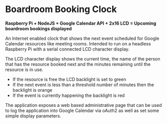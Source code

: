 # Boardroom Booking Clock #
**Raspberry Pi + NodeJS + Google Calendar API + 2x16 LCD = Upcoming boardroom bookings displayed**

An Internet enabled clock that shows the next event scheduled for Google Calendar resources like meeting rooms. Intended to run on a headless Raspberry Pi with a serial connected LCD character display. 

The LCD character display shows the current time, the name of the person that has the resource booked next and the minutes remaining until the resource is in use. 

- If the resource is free the LCD backlight is set to green
- If the next event is less than a threshold number of minutes then the backlight is orange
- If the event is currently happening the backlight is red

The application exposes a web based administrative page that can be used to log the application into Google Calendar via oAuth2 as well as set some simple display parameters.
